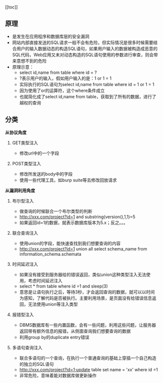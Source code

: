 [[toc]]
## 原理
- 是发生在应用程序和数据库层的安全漏洞
- 网站内部直接发送的SQL请求一般不会有危险，但实际情况是很多时候需要结合用户的输入数据动态的构造SQL语句，如果用户输入的数据被构造成恶意的SQL代码，Web应用又未对动态构造的SQL语句使用的参数进行审查，则会带来意想不到的危险
- 原理示意：
	- select id,name from table where id = ?
	- ?表示用户的输入，假如用户输入的是：1 or 1 = 1
	- 实际执行的SQL语句为select id,name from table where id = 1 or 1 = 1
	- 因为使用了or的运算符，这个where条件成立
	- 也就简化成了select id,name from table，获取到了所有的数据，进行了越权的查询

## 分类
**从协议角度**
1. GET类型注入
	- 修改url中的一个字段
	
2. POST类型注入
	- 修改所发送的body中的字段
	- 使用一些代理工具，如burp suite等去修改回放请求

**从漏洞利用角度**
1. 布尔型注入
	- 做查询的时候联合一个布尔类型的判断
	- http://xxx.com/project?id=1 and substring(version(),1,1)=5
	- 如果返回id=1的数据，就表示数据库版本为5.x；反之。。。
	
4. 联合查询注入
	- 使用union的字段，能快速查找到我们想要查询的内容
	- http://xxx.com/project?id=1 union all select schema_name from information_schema.schemata
	
7. 时间延迟注入
	- 如果没有接受到服务器给的错误返回，类似union这种类型注入无法使用，考虑时间延迟注入
	- select * from table where id =1 and sleep(3)
	- 意思是让语句执行之后，等待3秒，才会返回查询的数据，就可以以时间为感知，了解代码是否被执行。主要利用场景，是页面没有给错误信息返回，无法使用union等注入类型

10. 报错型注入
	- DBMS数据库有一些内置函数，会有一些问题，利用这些问题，让服务器返回带有额外信息的报错，从侧面查询我们想要查询的数据
	- 利用group by的duplicate entry错误
	
13. 多语句查询注入
	- 联合多语句的一个查询，在执行一个普通查询的基础上穿插一个自己构造的独立的SQL语句
	- http://xxx.com/project?id=1;update table set name = 'xx' where id =1
	- 非常危险，意味着能对数据库做更新操作

